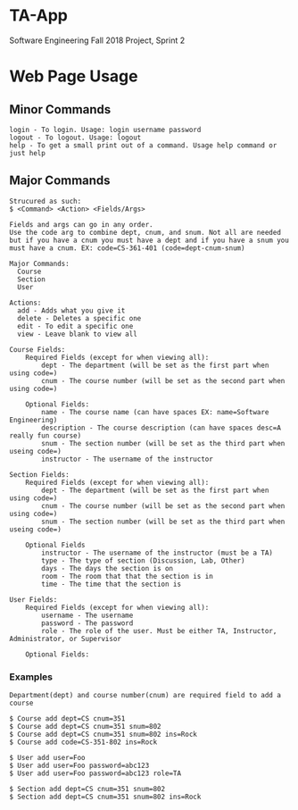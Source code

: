 # TA-App
Software Engineering Fall 2018 Project, Sprint 2

# Web Page Usage
## Minor Commands
    login - To login. Usage: login username password
    logout - To logout. Usage: logout
    help - To get a small print out of a command. Usage help command or just help

## Major Commands
    Strucured as such:
    $ <Command> <Action> <Fields/Args>
    
    Fields and args can go in any order.
    Use the code arg to combine dept, cnum, and snum. Not all are needed but if you have a cnum you must have a dept and if you have a snum you must have a cnum. EX: code=CS-361-401 (code=dept-cnum-snum)
    
    Major Commands:
      Course  
      Section  
      User  
    
    Actions:
      add - Adds what you give it
      delete - Deletes a specific one
      edit - To edit a specific one
      view - Leave blank to view all
     
    Course Fields:
        Required Fields (except for when viewing all):
            dept - The department (will be set as the first part when using code=)
            cnum - The course number (will be set as the second part when using code=)
            
        Optional Fields:
            name - The course name (can have spaces EX: name=Software Engineering)
            description - The course description (can have spaces desc=A really fun course) 
            snum - The section number (will be set as the third part when useing code=)
            instructor - The username of the instructor
            
    Section Fields:
        Required Fields (except for when viewing all):
            dept - The department (will be set as the first part when using code=)
            cnum - The course number (will be set as the second part when using code=)
            snum - The section number (will be set as the third part when useing code=)
            
        Optional Fields
            instructor - The username of the instructor (must be a TA)
            type - The type of section (Discussion, Lab, Other)
            days - The days the section is on
            room - The room that that the section is in
            time - The time that the section is
            
    User Fields:
        Required Fields (except for when viewing all):
            username - The username
            password - The password
            role - The role of the user. Must be either TA, Instructor, Administrator, or Supervisor
            
        Optional Fields:
        
      
### Examples

    Department(dept) and course number(cnum) are required field to add a course
      
    $ Course add dept=CS cnum=351
    $ Course add dept=CS cnum=351 snum=802
    $ Course add dept=CS cnum=351 snum=802 ins=Rock
    $ Course add code=CS-351-802 ins=Rock
    
    $ User add user=Foo 
    $ User add user=Foo password=abc123 
    $ User add user=Foo password=abc123 role=TA
    
    $ Section add dept=CS cnum=351 snum=802
    $ Section add dept=CS cnum=351 snum=802 ins=Rock
    
